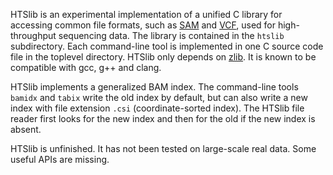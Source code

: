 HTSlib is an experimental implementation of a unified C library for accessing
common file formats, such as [SAM][1] and [VCF][2], used for high-throughput
sequencing data. The library is contained in the `htslib` subdirectory. Each
command-line tool is implemented in one C source code file in the toplevel
directory. HTSlib only depends on [zlib][3]. It is known to be compatible with
gcc, g++ and clang.

HTSlib implements a generalized BAM index. The command-line tools `bamidx` and
`tabix` write the old index by default, but can also write a new index with
file extension `.csi` (coordinate-sorted index). The HTSlib file reader first
looks for the new index and then for the old if the new index is absent.

HTSlib is unfinished. It has not been tested on large-scale real data. Some
useful APIs are missing.

[1]: http://samtools.sourceforge.net
[2]: http://vcftools.sourceforge.net/specs.html
[3]: http://zlib.net/
